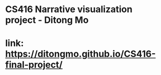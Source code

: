 # CS416 Narrative visualization project - Ditong Mo
# link: https://ditongmo.github.io/CS416-final-project/
